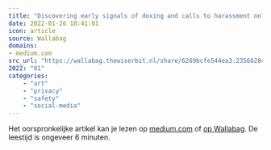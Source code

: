 ```yaml
---
title: "Discovering early signals of doxing and calls to harassment online"
date: 2022-01-26 18:41:01
icon: article
source: Wallabag
domains:
- medium.com
src_url: "https://wallabag.thewiserbit.nl/share/6269bcfe544ea3.23566284"
2022: "01"
categories:
    - "art"
    - "privacy"
    - "safety"
    - "social-media"
---
```

Het oorspronkelijke artikel kan je lezen op [medium.com](https://medium.com/jigsaw/discovering-early-signals-of-doxing-and-calls-to-harassment-online-94d37f451363) of [op Wallabag](https://wallabag.thewiserbit.nl/share/6269bcfe544ea3.23566284). De leestijd is ongeveer 6 minuten.